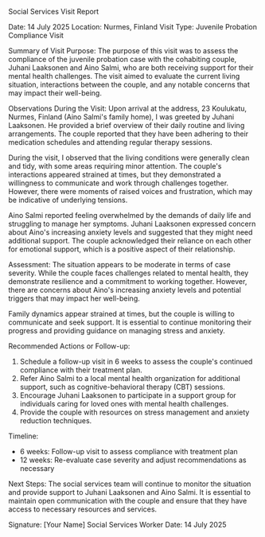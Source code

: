 Social Services Visit Report

Date: 14 July 2025
Location: Nurmes, Finland
Visit Type: Juvenile Probation Compliance Visit

Summary of Visit Purpose:
The purpose of this visit was to assess the compliance of the juvenile probation case with the cohabiting couple, Juhani Laaksonen and Aino Salmi, who are both receiving support for their mental health challenges. The visit aimed to evaluate the current living situation, interactions between the couple, and any notable concerns that may impact their well-being.

Observations During the Visit:
Upon arrival at the address, 23 Koulukatu, Nurmes, Finland (Aino Salmi's family home), I was greeted by Juhani Laaksonen. He provided a brief overview of their daily routine and living arrangements. The couple reported that they have been adhering to their medication schedules and attending regular therapy sessions.

During the visit, I observed that the living conditions were generally clean and tidy, with some areas requiring minor attention. The couple's interactions appeared strained at times, but they demonstrated a willingness to communicate and work through challenges together. However, there were moments of raised voices and frustration, which may be indicative of underlying tensions.

Aino Salmi reported feeling overwhelmed by the demands of daily life and struggling to manage her symptoms. Juhani Laaksonen expressed concern about Aino's increasing anxiety levels and suggested that they might need additional support. The couple acknowledged their reliance on each other for emotional support, which is a positive aspect of their relationship.

Assessment:
The situation appears to be moderate in terms of case severity. While the couple faces challenges related to mental health, they demonstrate resilience and a commitment to working together. However, there are concerns about Aino's increasing anxiety levels and potential triggers that may impact her well-being.

Family dynamics appear strained at times, but the couple is willing to communicate and seek support. It is essential to continue monitoring their progress and providing guidance on managing stress and anxiety.

Recommended Actions or Follow-up:
1. Schedule a follow-up visit in 6 weeks to assess the couple's continued compliance with their treatment plan.
2. Refer Aino Salmi to a local mental health organization for additional support, such as cognitive-behavioral therapy (CBT) sessions.
3. Encourage Juhani Laaksonen to participate in a support group for individuals caring for loved ones with mental health challenges.
4. Provide the couple with resources on stress management and anxiety reduction techniques.

Timeline:

* 6 weeks: Follow-up visit to assess compliance with treatment plan
* 12 weeks: Re-evaluate case severity and adjust recommendations as necessary

Next Steps:
The social services team will continue to monitor the situation and provide support to Juhani Laaksonen and Aino Salmi. It is essential to maintain open communication with the couple and ensure that they have access to necessary resources and services.

Signature: [Your Name]
Social Services Worker
Date: 14 July 2025